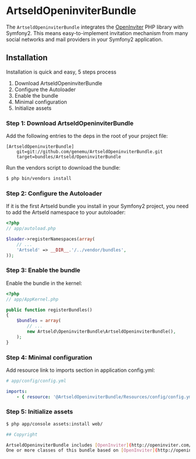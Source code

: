 ArtseldOpeninviterBundle
========================

The `ArtseldOpeninviterBundle` integrates the [OpenInviter](http://openinviter.com/)
PHP library with Symfony2. This means easy-to-implement invitation mechanism from many social networks and mail providers
in your Symfony2 application.

## Installation

Installation is quick and easy, 5 steps process

1. Download ArtseldOpeninviterBundle
2. Configure the Autoloader
3. Enable the bundle
4. Minimal configuration
5. Initialize assets

### Step 1: Download ArtseldOpeninviterBundle

Add the following entries to the deps in the root of your project file:

```
[ArtseldOpeninviterBundle]
    git=git://github.com/genemu/ArtseldOpeninviterBundle.git
    target=bundles/Artseld/OpeninviterBundle
```

Run the vendors script to download the bundle:

``` bash
$ php bin/vendors install
```

### Step 2: Configure the Autoloader

If it is the first Artseld bundle you install in your Symfony2 project,
you need to add the Artseld namespace to your autoloader:

``` php
<?php
// app/autoload.php

$loader->registerNamespaces(array(
    // ...
    'Artseld' => __DIR__.'/../vendor/bundles',
));
```

### Step 3: Enable the bundle

Enable the bundle in the kernel:

``` php
<?php
// app/AppKernel.php

public function registerBundles()
{
    $bundles = array(
        // ...
        new Artseld\OpeninviterBundle\ArtseldOpeninviterBundle(),
    );
}
```

### Step 4: Minimal configuration

Add resource link to imports section in application config.yml:

``` yaml
# app/config/config.yml

imports:
    - { resource: '@ArtseldOpeninviterBundle/Resources/config/config.yml' }
```

### Step 5: Initialize assets

``` bash
$ php app/console assets:install web/

## Copyright

ArtseldOpeninviterBundle includes [OpenInviter](http://openinviter.com/) original code.
One or more classes of this bundle based on [OpenInviter](http://openinviter.com/) original code.

